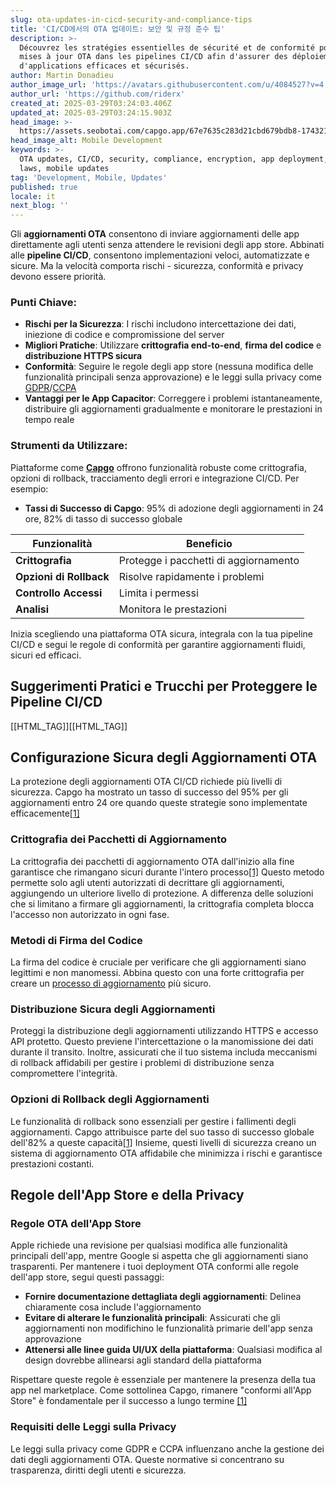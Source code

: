```yaml
---
slug: ota-updates-in-cicd-security-and-compliance-tips
title: 'CI/CD에서의 OTA 업데이트: 보안 및 규정 준수 팁'
description: >-
  Découvrez les stratégies essentielles de sécurité et de conformité pour les
  mises à jour OTA dans les pipelines CI/CD afin d'assurer des déploiements
  d'applications efficaces et sécurisés.
author: Martin Donadieu
author_image_url: 'https://avatars.githubusercontent.com/u/4084527?v=4'
author_url: 'https://github.com/riderx'
created_at: 2025-03-29T03:24:03.406Z
updated_at: 2025-03-29T03:24:15.903Z
head_image: >-
  https://assets.seobotai.com/capgo.app/67e7635c283d21cbd679bdb8-1743218655903.jpg
head_image_alt: Mobile Development
keywords: >-
  OTA updates, CI/CD, security, compliance, encryption, app deployment, privacy
  laws, mobile updates
tag: 'Development, Mobile, Updates'
published: true
locale: it
next_blog: ''
---
```


Gli **aggiornamenti OTA** consentono di inviare aggiornamenti delle app direttamente agli utenti senza attendere le revisioni degli app store. Abbinati alle **pipeline CI/CD**, consentono implementazioni veloci, automatizzate e sicure. Ma la velocità comporta rischi - sicurezza, conformità e privacy devono essere priorità.

### Punti Chiave:

-   **Rischi per la Sicurezza**: I rischi includono intercettazione dei dati, iniezione di codice e compromissione del server
-   **Migliori Pratiche**: Utilizzare **crittografia end-to-end**, **firma del codice** e **distribuzione HTTPS sicura**
-   **Conformità**: Seguire le regole degli app store (nessuna modifica delle funzionalità principali senza approvazione) e le leggi sulla privacy come [GDPR](https://enwikipediaorg/wiki/General_Data_Protection_Regulation)/[CCPA](https://enwikipediaorg/wiki/California_Consumer_Privacy_Act)
-   **Vantaggi per le App Capacitor**: Correggere i problemi istantaneamente, distribuire gli aggiornamenti gradualmente e monitorare le prestazioni in tempo reale

### Strumenti da Utilizzare:

Piattaforme come **[Capgo](https://capgoapp/)** offrono funzionalità robuste come crittografia, opzioni di rollback, tracciamento degli errori e integrazione CI/CD. Per esempio:

-   **Tassi di Successo di Capgo**: 95% di adozione degli aggiornamenti in 24 ore, 82% di tasso di successo globale

| Funzionalità | Beneficio |
| --- | --- |
| **Crittografia** | Protegge i pacchetti di aggiornamento |
| **Opzioni di Rollback** | Risolve rapidamente i problemi |
| **Controllo Accessi** | Limita i permessi |
| **Analisi** | Monitora le prestazioni |

Inizia scegliendo una piattaforma OTA sicura, integrala con la tua pipeline CI/CD e segui le regole di conformità per garantire aggiornamenti fluidi, sicuri ed efficaci.

## Suggerimenti Pratici e Trucchi per Proteggere le Pipeline CI/CD

[[HTML_TAG]][[HTML_TAG]]

## Configurazione Sicura degli Aggiornamenti OTA

La protezione degli aggiornamenti OTA CI/CD richiede più livelli di sicurezza. Capgo ha mostrato un tasso di successo del 95% per gli aggiornamenti entro 24 ore quando queste strategie sono implementate efficacemente[\[1\]](https://capgoapp/)

### Crittografia dei Pacchetti di Aggiornamento

La crittografia dei pacchetti di aggiornamento OTA dall'inizio alla fine garantisce che rimangano sicuri durante l'intero processo[\[1\]](https://capgoapp/) Questo metodo permette solo agli utenti autorizzati di decrittare gli aggiornamenti, aggiungendo un ulteriore livello di protezione. A differenza delle soluzioni che si limitano a firmare gli aggiornamenti, la crittografia completa blocca l'accesso non autorizzato in ogni fase.

### Metodi di Firma del Codice

La firma del codice è cruciale per verificare che gli aggiornamenti siano legittimi e non manomessi. Abbina questo con una forte crittografia per creare un [processo di aggiornamento](https://capgoapp/docs/plugin/cloud-mode/manual-update/) più sicuro.

### Distribuzione Sicura degli Aggiornamenti

Proteggi la distribuzione degli aggiornamenti utilizzando HTTPS e accesso API protetto. Questo previene l'intercettazione o la manomissione dei dati durante il transito. Inoltre, assicurati che il tuo sistema includa meccanismi di rollback affidabili per gestire i problemi di distribuzione senza compromettere l'integrità.

### Opzioni di Rollback degli Aggiornamenti

Le funzionalità di rollback sono essenziali per gestire i fallimenti degli aggiornamenti. Capgo attribuisce parte del suo tasso di successo globale dell'82% a queste capacità[\[1\]](https://capgoapp/) Insieme, questi livelli di sicurezza creano un sistema di aggiornamento OTA affidabile che minimizza i rischi e garantisce prestazioni costanti.

## Regole dell'App Store e della Privacy

### Regole OTA dell'App Store

Apple richiede una revisione per qualsiasi modifica alle funzionalità principali dell'app, mentre Google si aspetta che gli aggiornamenti siano trasparenti. Per mantenere i tuoi deployment OTA conformi alle regole dell'app store, segui questi passaggi:

-   **Fornire documentazione dettagliata degli aggiornamenti**: Delinea chiaramente cosa include l'aggiornamento
-   **Evitare di alterare le funzionalità principali**: Assicurati che gli aggiornamenti non modifichino le funzionalità primarie dell'app senza approvazione
-   **Attenersi alle linee guida UI/UX della piattaforma**: Qualsiasi modifica al design dovrebbe allinearsi agli standard della piattaforma

Rispettare queste regole è essenziale per mantenere la presenza della tua app nel marketplace. Come sottolinea Capgo, rimanere "conformi all'App Store" è fondamentale per il successo a lungo termine [\[1\]](https://capgoapp/)

### Requisiti delle Leggi sulla Privacy

Le leggi sulla privacy come GDPR e CCPA influenzano anche la gestione dei dati degli aggiornamenti OTA. Queste normative si concentrano su trasparenza, diritti degli utenti e sicurezza.